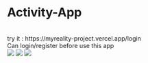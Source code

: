 # Activity-App
<br>
try it : https://myreality-project.vercel.app/login
<br>
Can login/register before use this app
<br>
<img src="https://sv1.img.in.th/WRSrX.jpeg">
<img src="https://sv1.img.in.th/WRwzS.jpeg">
<img src="https://sv1.img.in.th/WRnWO.jpeg">
